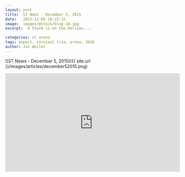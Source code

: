 ```yaml
---
layout: post
title:  ST News - December 5, 2015
date:   2015-12-05 10:22:12
image:  images/@stock/blog-10.jpg
excerpt:  A Storm is on the Horizon....

categories: st arena
tags: expect, survival tria, arena, 2016
author: Jon Weiler
---
```



![ST News - December 5, 2015]({{ site.url }}/images/articles/december52015.png)

<iframe width="560" height="315" src="https://www.youtube.com/embed/xtLLCwNk9FI" frameborder="0" allowfullscreen></iframe>
